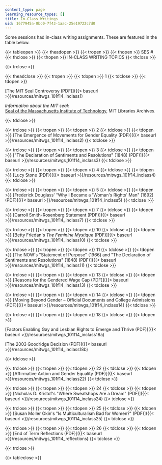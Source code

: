 ```yaml
---
content_type: page
learning_resource_types: []
title: In-Class Writings
uid: 1677945a-0bc0-7f43-1aac-25e19722c7d0
---
```


Some sessions had in-class writing assignments. These are featured in the table below.

{{< tableopen >}}
{{< theadopen >}}
{{< tropen >}}
{{< thopen >}}
SES #
{{< thclose >}}
{{< thopen >}}
IN-CLASS WRITING TOPICS
{{< thclose >}}

{{< trclose >}}

{{< theadclose >}}
{{< tropen >}}
{{< tdopen >}}
1
{{< tdclose >}}
{{< tdopen >}}


[The MIT Seal Controversy (PDF)]({{< baseurl >}}/resources/mitwgs_101f14_inclass1)

_Information about the MIT seal:_  
[Seal of the Massachusetts Institute of Technology](http://libraries.mit.edu/mithistory/institute/seal-of-the-massachusetts-institute-of-technology/), MIT Libraries Archives.


{{< tdclose >}}

{{< trclose >}}
{{< tropen >}}
{{< tdopen >}}
2
{{< tdclose >}}
{{< tdopen >}}
[The Emergence of Movements for Gender Equality (PDF)]({{< baseurl >}}/resources/mitwgs_101f14_inclass2)
{{< tdclose >}}

{{< trclose >}}
{{< tropen >}}
{{< tdopen >}}
3
{{< tdclose >}}
{{< tdopen >}}
["The Declaration of Sentiments and Resolutions" (1848) (PDF)]({{< baseurl >}}/resources/mitwgs_101f14_inclass3)
{{< tdclose >}}

{{< trclose >}}
{{< tropen >}}
{{< tdopen >}}
4
{{< tdclose >}}
{{< tdopen >}}
[Lucy Stone (PDF)]({{< baseurl >}}/resources/mitwgs_101f14_inclass4)
{{< tdclose >}}

{{< trclose >}}
{{< tropen >}}
{{< tdopen >}}
5
{{< tdclose >}}
{{< tdopen >}}
[Frederick Douglass' "Why I Became a 'Woman's Rights' Man" (1892) (PDF)]({{< baseurl >}}/resources/mitwgs_101f14_inclass5)
{{< tdclose >}}

{{< trclose >}}
{{< tropen >}}
{{< tdopen >}}
7
{{< tdclose >}}
{{< tdopen >}}
[Carroll Smith-Rosenberg Statement (PDF)]({{< baseurl >}}/resources/mitwgs_101f14_inclass7)
{{< tdclose >}}

{{< trclose >}}
{{< tropen >}}
{{< tdopen >}}
10
{{< tdclose >}}
{{< tdopen >}}
[Betty Friedan's _The Feminine Mystique_ (PDF)]({{< baseurl >}}/resources/mitwgs_101f14_inclass10)
{{< tdclose >}}

{{< trclose >}}
{{< tropen >}}
{{< tdopen >}}
11
{{< tdclose >}}
{{< tdopen >}}
[The NOW's "Statement of Purpose" (1966) and "The Declaration of Sentiments and Resolutions" (1848) (PDF)]({{< baseurl >}}/resources/mitwgs_101f14_inclass11)
{{< tdclose >}}

{{< trclose >}}
{{< tropen >}}
{{< tdopen >}}
13
{{< tdclose >}}
{{< tdopen >}}
[Reasons for the Gendered Wage Gap (PDF)]({{< baseurl >}}/resources/mitwgs_101f14_inclass13)
{{< tdclose >}}

{{< trclose >}}
{{< tropen >}}
{{< tdopen >}}
14
{{< tdclose >}}
{{< tdopen >}}
[Moving Beyond Gender – Official Documents and College Admissions (PDF)]({{< baseurl >}}/resources/mitwgs_101f14_inclass14)
{{< tdclose >}}

{{< trclose >}}
{{< tropen >}}
{{< tdopen >}}
18
{{< tdclose >}}
{{< tdopen >}}


[Factors Enabling Gay and Lesbian Rights to Emerge and Thrive (PDF)]({{< baseurl >}}/resources/mitwgs_101f14_inclass18a)

[The 2003 Goodridge Decision (PDF)]({{< baseurl >}}/resources/mitwgs_101f14_inclass18b)


{{< tdclose >}}

{{< trclose >}}
{{< tropen >}}
{{< tdopen >}}
22
{{< tdclose >}}
{{< tdopen >}}
[Affirmative Action and Gender Equality (PDF)]({{< baseurl >}}/resources/mitwgs_101f14_inclass22)
{{< tdclose >}}

{{< trclose >}}
{{< tropen >}}
{{< tdopen >}}
24
{{< tdclose >}}
{{< tdopen >}}
[Nicholas D. Kristof's "Where Sweatshops Are a Dream" (PDF)]({{< baseurl >}}/resources/mitwgs_101f14_inclass24)
{{< tdclose >}}

{{< trclose >}}
{{< tropen >}}
{{< tdopen >}}
25
{{< tdclose >}}
{{< tdopen >}}
[Susan Moller Okin's "Is Multiculturalism Bad for Women?" (PDF)]({{< baseurl >}}/resources/mitwgs_101f14_inclass25)
{{< tdclose >}}

{{< trclose >}}
{{< tropen >}}
{{< tdopen >}}
26
{{< tdclose >}}
{{< tdopen >}}
[End of Term Reflections (PDF)]({{< baseurl >}}/resources/mitwgs_101f14_reflections)
{{< tdclose >}}

{{< trclose >}}

{{< tableclose >}}